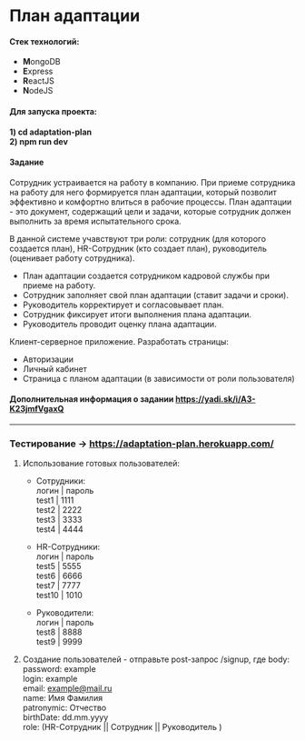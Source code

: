 # План адаптации  

#### Стек технологий: 
* **M**ongoDB
* **E**xpress
* **R**eactJS
* **N**odeJS
#### Для запуска проекта:
**1) cd adaptation-plan**  
**2) npm run dev**

#### Задание
Сотрудник устраивается на работу в компанию. При приеме сотрудника на работу для него формируется план адаптации,   который позволит эффективно и комфортно влиться в рабочие процессы.
План адаптации - это документ,  содержащий цели и задачи, которые сотрудник должен выполнить за время испытательного срока.

В данной системе учавствуют три роли: сотрудник (для которого создается план), HR-Сотрудник (кто создает план), руководитель (оценивает работу сотрудника).
* План адаптации создается сотрудником кадровой службы при приеме на работу.
* Сотрудник заполняет свой план адаптации (ставит задачи и сроки).
* Руководитель корректирует и согласовывает план.
* Сотрудник фиксирует итоги выполнения плана адаптации.
* Руководитель проводит оценку плана адаптации.

Клиент-серверное приложение. Разработать страницы:
 * Авторизации
 * Личный кабинет
 * Страница с планом адаптации (в зависимости от роли пользователя)
 
 #### Дополнительная информация о задании https://yadi.sk/i/A3-K23jmfVgaxQ
 
 ***
 
### Тестирование -> **https://adaptation-plan.herokuapp.com/**
1) Использование готовых пользователей:
    * Сотрудники:  
       логин | пароль  
       test1 | 1111  
       test2 | 2222  
       test3 | 3333  
       test4 | 4444
       
    * HR-Сотрудники:  
        логин | пароль  
        test5 | 5555  
        test6 | 6666  
        test7 | 7777  
        test10 | 1010
        
    * Руководители:  
        логин | пароль  
        test8 | 8888  
        test9 | 9999  
         
2) Создание пользователей - отправьте post-запрос /signup, где body:  
        password: example  
        login:  example  
        email:  example@mail.ru  
        name: Имя Фамилия  
        patronymic: Отчество  
        birthDate: dd.mm.yyyy  
        role: (HR-Сотрудник || Сотрудник || Руководитель )   
    
       
       
